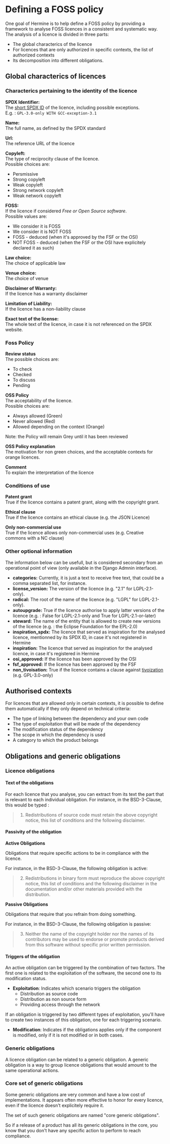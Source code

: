 <!---
SPDX-FileCopyrightText: Hermine team <hermine@inno3.fr>
SPDX-License-Identifier: CC-BY-4.0
-->

# Defining a FOSS policy

One goal of Hermine is to help define a FOSS policy by providing a framework to analyse FOSS licences in a consistent and systematic way.  
The analysis of a licence is divided in three parts:

- The global characterics of the licence
- For licences that are only authorized in specific contexts, the list of authorized contexts
- Its decomposition into different obligations.

## Global characterics of licences

### Characterics pertaining to the identity of the licence

**SPDX Identifier:**  
The [short SPDX ID](https://spdx.dev/ids/) of the licence, including possible exceptions.  
E.g. : `GPL-3.0-only WITH GCC-exception-3.1`

**Name:**  
The full name, as defined by the SPDX standard

**Url:**  
The reference URL of the licence

**Copyleft:**  
The type of reciprocity clause of the licence.  
Possible choices are:
  - Persmissive
  - Strong copyleft
  - Weak copyleft
  - Strong network copyleft
  - Weak network copyleft

**FOSS:**  
If the licence if considered *Free or Open Source software*.  
Possible values are:
  - We consider it is FOSS
  - We consider it is NOT FOSS
  - FOSS - deduced (when it's approved by the FSF or the OSI)
  - NOT FOSS - deduced (when the FSF or the OSI have explicitely declared it as such)

**Law choice:**  
The choice of applicable law

**Venue choice:**  
The choice of venue

**Disclaimer of Warranty:**  
If the licence has a warranty disclaimer

**Limitation of Liability:**  
If the licence has a non-liability clause

**Exact text of the license:**  
The whole text of the licence, in case it is not referenced on the SPDX website.

### Foss Policy 

**Review status**  
The possible choices are:
- To check
- Checked
- To discuss
- Pending

**OSS Policy**  
The acceptability of the licence.  
Possible choices are:
- Always allowed (Green)
- Never allowed (Red)
- Allowed depending on the context (Orange)

Note: the Policy will remain Grey until it has been reviewed

**OSS Policy explanation**  
The motivation for non green choices, and the acceptable contexts for orange licences. 

**Comment**  
To explain the interpretation of the licence

### Conditions of use

**Patent grant**  
True if the licence contains a patent grant, along with the copyright grant.

**Ethical clause**  
True if the licence contains an ethical clause (e.g. the JSON Licence)

**Only non-commercial use**  
True if the licence allows only non-commercial uses (e.g. Creative commons with a NC clause)


### Other optional information

The information below can be usefull, but is considered secondary from an operational point of view (only available in the Django Admnin interface).

- **categories:** Currently, it is just a text to receive free text, that could be a comma separated list, for instance.
- **license_version:** The version of the licence (e.g. "2.1" for LGPL-2.1-only). 
- **radical:** The root of the name of the licence (e.g. "LGPL" for LGPL-2.1-only).
- **autoupgrade:** True if the licence authorise to apply latter versions of the licence (e.g. : False for LGPL-2.1-only and True for LGPL-2.1-or-later) 
- **steward:** The name of the entity that is allowed to create new versions of the licence (e.g. : the Eclipse Foundation for the EPL-2.0)
- **inspiration_spdx:** The licence that served as inspiration for the analysed licence, mentionned by its SPDX ID, in case it's not registered in Hermine   
- **inspiration:** The licence that served as inspiration for the analysed licence, in case it's registered in Hermine 
- **osi_approved:** If the licence has been approved by the OSI
- **fsf_approved:** If the licence has been approved by the FSF
- **non_tivoisation:** True if the licence contains a clause against [tivoization](https://en.wikipedia.org/wiki/Tivoization) (e.g. GPL-3.0-only)

## Authorised contexts
For licences that are allowed only in certain contexts, it is possible to define them automatically if they only depend on technical criteria:
- The type of linking between the dependency and your own code
- The type of exploitation that will be made of the dependency
- The modification status of the dependency
- The scope in which the dependency is used
- A category to which the product belongs


## Obligations and generic obligations

### Licence obligations

#### Text of the obligations

For each licence that you analyse, you can extract from its text the part that is relevant to each individual obligation.
For instance, in the BSD-3-Clause, this would be typed :

>  1. Redistributions of source code must retain the above copyright notice, this list of conditions and the following disclaimer.

#### Passivity of the obligation

**Active Obligations**

Obligations that require specific actions to be in compliance with the licence.

For instance, in the BSD-3-Clause, the following obligation is active:

> 2. Redistributions in binary form must reproduce the above copyright notice, this list of conditions and the following disclaimer in the documentation and/or other materials provided with the distribution.

**Passive Obligations**

Obligations that require that you refrain from doing something.

For instance, in the BSD-3-Clause, the following obligation is passive:

>  3. Neither the name of the copyright holder nor the names of its contributors may be used to endorse or promote products derived from this software without specific prior written permission.

#### Triggers of the obligation

An active obligation can be triggered by the combination of two factors. The first one is related to the exploitation of the software, the second one to its modification status. 

- **Exploitation**: Indicates which scenario triggers the obligation
  - Distribution as source code
  - Distribution as non source form
  - Providing access through the network  

If an obligation is triggered by two different types of exploitation, you'll have to create two instances of this obligation, one for each triggering scenario.

- **Modification**: Indicates if the obligations applies only if the component is modified, only if it is not modified or in both cases.

### Generic obligations

A licence obligation can be related to a generic obligation. A generic obligation is a way to group licence obligations that would amount to the same operational actions.

### Core set of generic obligations

Some generic obligations are very common and have a low cost of implementations. It appears often more effective to honor for every licence, even if the licence doesn't explicitely require it.  

The set of such generic obligations are named "core generic obligations".

So if a release of a product has all its generic obligations in the core, you know that you don't have any specific action to perform to reach compliance.




